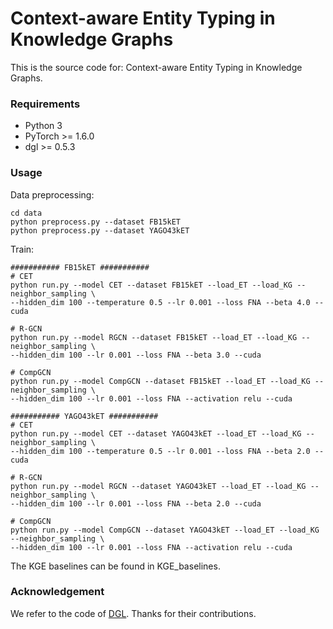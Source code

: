 # Context-aware Entity Typing in Knowledge Graphs
This is the source code for: Context-aware Entity Typing in Knowledge Graphs.

### Requirements
+ Python 3
+ PyTorch >= 1.6.0
+ dgl >= 0.5.3

### Usage
Data preprocessing:
```
cd data
python preprocess.py --dataset FB15kET
python preprocess.py --dataset YAGO43kET
```
Train:
```
########### FB15kET ###########
# CET
python run.py --model CET --dataset FB15kET --load_ET --load_KG --neighbor_sampling \
--hidden_dim 100 --temperature 0.5 --lr 0.001 --loss FNA --beta 4.0 --cuda

# R-GCN
python run.py --model RGCN --dataset FB15kET --load_ET --load_KG --neighbor_sampling \
--hidden_dim 100 --lr 0.001 --loss FNA --beta 3.0 --cuda

# CompGCN
python run.py --model CompGCN --dataset FB15kET --load_ET --load_KG --neighbor_sampling \
--hidden_dim 100 --lr 0.001 --loss FNA --activation relu --cuda

########### YAGO43kET ###########
# CET
python run.py --model CET --dataset YAGO43kET --load_ET --load_KG --neighbor_sampling \
--hidden_dim 100 --temperature 0.5 --lr 0.001 --loss FNA --beta 2.0 --cuda

# R-GCN
python run.py --model RGCN --dataset YAGO43kET --load_ET --load_KG --neighbor_sampling \
--hidden_dim 100 --lr 0.001 --loss FNA --beta 2.0 --cuda

# CompGCN
python run.py --model CompGCN --dataset YAGO43kET --load_ET --load_KG --neighbor_sampling \
--hidden_dim 100 --lr 0.001 --loss FNA --activation relu --cuda
```
The KGE baselines can be found in KGE_baselines. 


### Acknowledgement
We refer to the code of <a href='https://github.com/dmlc/dgl'>DGL</a>. Thanks for their contributions.
